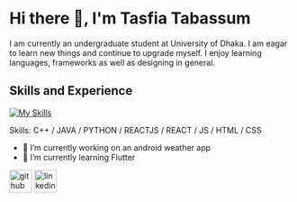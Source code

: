 # Hi there 👋, I'm Tasfia Tabassum

I am currently an undergraduate student at University of Dhaka. I am eagar to learn new things and continue to upgrade myself. I enjoy learning languages, frameworks as well as designing in general.

## Skills and Experience

[![My Skills](https://skillicons.dev/icons?i=c++,js,html,css,wasm)](https://skillicons.dev)

Skills: C++ / JAVA / PYTHON / REACTJS / REACT / JS / HTML / CSS 

- 🔭 I’m currently working on an android weather app  
- 🌱 I’m currently learning Flutter 


[<img src='https://cdn.jsdelivr.net/npm/simple-icons@3.0.1/icons/github.svg' alt='github' height='40'>](https://github.com/TasfiaTabassum)  [<img src='https://cdn.jsdelivr.net/npm/simple-icons@3.0.1/icons/linkedin.svg' alt='linkedin' height='40'>](https://www.linkedin.com/in/tasfia-tabassum-8b71b119a/)  


